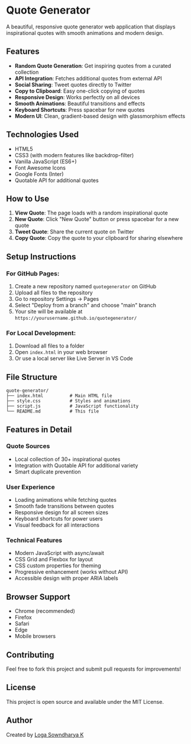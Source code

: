 # Quote Generator

A beautiful, responsive quote generator web application that displays inspirational quotes with smooth animations and modern design.

## Features

- **Random Quote Generation**: Get inspiring quotes from a curated collection
- **API Integration**: Fetches additional quotes from external API
- **Social Sharing**: Tweet quotes directly to Twitter
- **Copy to Clipboard**: Easy one-click copying of quotes
- **Responsive Design**: Works perfectly on all devices
- **Smooth Animations**: Beautiful transitions and effects
- **Keyboard Shortcuts**: Press spacebar for new quotes
- **Modern UI**: Clean, gradient-based design with glassmorphism effects

## Technologies Used

- HTML5
- CSS3 (with modern features like backdrop-filter)
- Vanilla JavaScript (ES6+)
- Font Awesome Icons
- Google Fonts (Inter)
- Quotable API for additional quotes

## How to Use

1. **View Quote**: The page loads with a random inspirational quote
2. **New Quote**: Click "New Quote" button or press spacebar for a new quote
3. **Tweet Quote**: Share the current quote on Twitter
4. **Copy Quote**: Copy the quote to your clipboard for sharing elsewhere

## Setup Instructions

### For GitHub Pages:

1. Create a new repository named `quotegenerator` on GitHub
2. Upload all files to the repository
3. Go to repository Settings → Pages
4. Select "Deploy from a branch" and choose "main" branch
5. Your site will be available at `https://yourusername.github.io/quotegenerator/`

### For Local Development:

1. Download all files to a folder
2. Open `index.html` in your web browser
3. Or use a local server like Live Server in VS Code

## File Structure

```
quote-generator/
├── index.html          # Main HTML file
├── style.css           # Styles and animations
├── script.js           # JavaScript functionality
└── README.md           # This file
```

## Features in Detail

### Quote Sources
- Local collection of 30+ inspirational quotes
- Integration with Quotable API for additional variety
- Smart duplicate prevention

### User Experience
- Loading animations while fetching quotes
- Smooth fade transitions between quotes
- Responsive design for all screen sizes
- Keyboard shortcuts for power users
- Visual feedback for all interactions

### Technical Features
- Modern JavaScript with async/await
- CSS Grid and Flexbox for layout
- CSS custom properties for theming
- Progressive enhancement (works without API)
- Accessible design with proper ARIA labels

## Browser Support

- Chrome (recommended)
- Firefox
- Safari
- Edge
- Mobile browsers

## Contributing

Feel free to fork this project and submit pull requests for improvements!

## License

This project is open source and available under the MIT License.

## Author

Created by [Loga Sowndharya K](https://github.com/logasowndharya)
